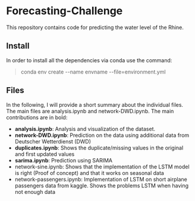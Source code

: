 # Forecasting-Challenge
This repository contains code for predicting the water level of the Rhine.

## Install
In order to install all the dependencies via conda use the command:
> conda env create --name envname --file=environment.yml

## Files

In the following, I will provide a short summary about the individual files. The main files are analysis.ipynb and network-DWD.ipynb. The main contributions are in bold:

* __analysis.ipynb__: Analysis and visualization of the dataset.
* __network-DWD.ipynb__: Prediction on the data using additional data from Deutscher Wetterdienst (DWD)
* __duplicates.ipynb__: Shows the duplicate/missing values in the original and first updated values
* __sarima.ipynb__: Prediction using SARIMA
* network-sine.ipynb: Shows that the implementation of the LSTM model is right (Proof of concept) and that it works on seasonal data
* network-passengers.ipynb: Implementation of LSTM on short airplane passengers data from kaggle. Shows the problems LSTM when having not enough data
